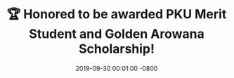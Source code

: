 ---
title: >-
    🏆 Honored to be awarded PKU Merit Student and Golden Arowana Scholarship! 
date: 2019-09-30 00:01:00 -0800
---